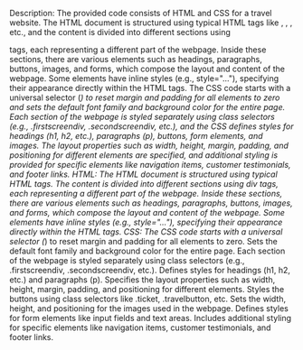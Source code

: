 Description:
The provided code consists of HTML and CSS for a travel website. The HTML document is structured using typical HTML tags like <html>, <head>, <body>, etc., and the content is divided into different sections using <div> tags, each representing a different part of the webpage. Inside these sections, there are various elements such as headings, paragraphs, buttons, images, and forms, which compose the layout and content of the webpage. Some elements have inline styles (e.g., style="..."), specifying their appearance directly within the HTML tags. The CSS code starts with a universal selector (*) to reset margin and padding for all elements to zero and sets the default font family and background color for the entire page. Each section of the webpage is styled separately using class selectors (e.g., .firstscreendiv, .secondscreendiv, etc.), and the CSS defines styles for headings (h1, h2, etc.), paragraphs (p), buttons, form elements, and images. The layout properties such as width, height, margin, padding, and positioning for different elements are specified, and additional styling is provided for specific elements like navigation items, customer testimonials, and footer links.
HTML:
The HTML document is structured using typical HTML tags.
The content is divided into different sections using div tags, each representing a different part of the webpage.
Inside these sections, there are various elements such as headings, paragraphs, buttons, images, and forms, which compose the layout and content of the webpage.
Some elements have inline styles (e.g., style="..."), specifying their appearance directly within the HTML tags.
CSS:
The CSS code starts with a universal selector (*) to reset margin and padding for all elements to zero.
Sets the default font family and background color for the entire page.
Each section of the webpage is styled separately using class selectors (e.g., .firstscreendiv, .secondscreendiv, etc.).
Defines styles for headings (h1, h2, etc.) and paragraphs (p).
Specifies the layout properties such as width, height, margin, padding, and positioning for different elements.
Styles the buttons using class selectors like .ticket, .travelbutton, etc.
Sets the width, height, and positioning for the images used in the webpage.
Defines styles for form elements like input fields and text areas.
Includes additional styling for specific elements like navigation items, customer testimonials, and footer links.
